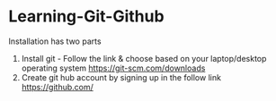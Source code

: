 # Learning-Git-Github
Installation has two parts
1. Install git - Follow the link & choose based on your laptop/desktop operating system
   https://git-scm.com/downloads
2. Create git hub account by signing up in the follow link
   https://github.com/
